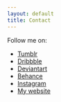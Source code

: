 ```yaml
---
layout: default
title: Contact
---
```


Follow me on:

* <a href="#"><i class="fa fa-tumblr" aria-hidden="true"></i> Tumblr</a>
* <a href="#"><i class="fa fa-dribbble" aria-hidden="true"></i> Dribbble</a>
* <a href="#"><i class="fa fa-deviantart" aria-hidden="true"></i> Deviantart</a>
* <a href="#"><i class="fa fa-behance" aria-hidden="true"></i> Behance</a>
* <a href="#"><i class="fa fa-instagram" aria-hidden="true"></i> Instagram</a>
* <a href="#"><i class="fa fa-globe" aria-hidden="true"></i> My website</a>
